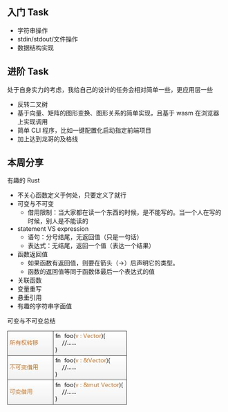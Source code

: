 ## 入门 Task
* 字符串操作
* stdin/stdout/文件操作
* 数据结构实现

## 进阶 Task
处于自身实力的考虑，我给自己的设计的任务会相对简单一些，更应用层一些
* 反转二叉树
* 基于向量、矩阵的图形变换、图形关系的简单实现，且基于 wasm 在浏览器上实现调用
* 简单 CLI 程序，比如一键配置化启动指定前端项目
* 加上达到龙哥的及格线

## 本周分享
有趣的 Rust
* 不关心函数定义于何处，只要定义了就行
* 可变与不可变
  * 借用限制：当大家都在读一个东西的时候，是不能写的。当一个人在写的时候，别人是不能读的
* statement VS expression
  * 语句：分号结尾，无返回值（只是一句话）
  * 表达式：无结尾，返回一个值（表达一个结果）
* 函数返回值
  * 如果函数有返回值，则要在箭头（->）后声明它的类型。
  * 函数的返回值等同于函数体最后一个表达式的值
* 关联函数
* 变量重写
* 悬垂引用
* 有趣的字符串字面值

可变与不可变总结

![](../assets/IMG_0302.JPG)